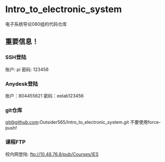 # Intro_to_electronic_system

电子系统导论080组的代码仓库

## 重要信息！

### SSH登陆

账户: pi
密码: 123456

### Anydesk登陆

账户：804455621
密码：eelab123456

### git仓库

git@github.com:Outsider565/Intro_to_electronic_system.git
不要使用force-push!

### 课程FTP

校内网登陆: ftp://10.48.76.8/pub/Courses/IES 
